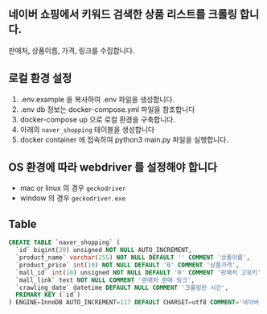 ## 네이버 쇼핑에서 키워드 검색한 상품 리스트를 크롤링 합니다.
판매처, 상품이름, 가격, 링크를 수집합니다.


## 로컬 환경 설정
1. .env.example 을 복사하여 .env 파일을 생성합니다.
2. .env db 정보는 docker-compose.yml 파일을 참조합니다
3. docker-compose up 으로 로컬 환경을 구축합니다.
4. 아래의 `naver_shopping` 테이블을 생성합니다
5. docker container 에 접속하여 python3 main.py 파일을 실행합니다.


## OS 환경에 따라 webdriver 를 설정해야 합니다
- mac or linux 의 경우 `geckodriver`
- window 의 경우 `geckodriver.exe`


## Table
```sql
CREATE TABLE `naver_shopping` (
  `id` bigint(20) unsigned NOT NULL AUTO_INCREMENT,
  `product_name` varchar(255) NOT NULL DEFAULT '' COMMENT '상품이름',
  `product_price` int(10) NOT NULL DEFAULT '0' COMMENT '상품가격',
  `mall_id` int(10) unsigned NOT NULL DEFAULT '0' COMMENT '판매처 고유키',
  `mall_link` text NOT NULL COMMENT '판매처 판매 링크',
  `crawling_date` datetime DEFAULT NULL COMMENT '크롤링된 시간',
  PRIMARY KEY (`id`)
) ENGINE=InnoDB AUTO_INCREMENT=117 DEFAULT CHARSET=utf8 COMMENT='네이버 쇼핑에 노출되는 상품 리스트'
```
